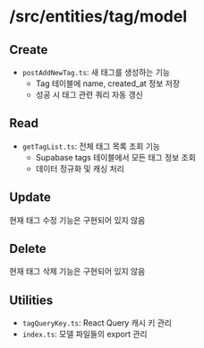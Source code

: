 # /src/entities/tag/model

## Create

- `postAddNewTag.ts`: 새 태그를 생성하는 기능
  - Tag 테이블에 name, created_at 정보 저장
  - 성공 시 태그 관련 쿼리 자동 갱신

## Read

- `getTagList.ts`: 전체 태그 목록 조회 기능
  - Supabase tags 테이블에서 모든 태그 정보 조회
  - 데이터 정규화 및 캐싱 처리

## Update

현재 태그 수정 기능은 구현되어 있지 않음

## Delete

현재 태그 삭제 기능은 구현되어 있지 않음

## Utilities

- `tagQueryKey.ts`: React Query 캐시 키 관리
- `index.ts`: 모델 파일들의 export 관리
